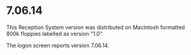 # 7.06.14

This Reception System version was distributed on Macintosh formatted 800k floppies labelled as version "1.0".

The logon screen reports version 7.06.14.

